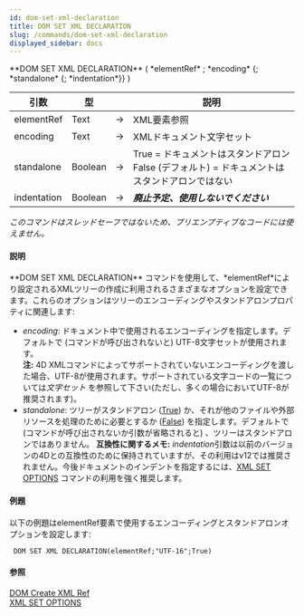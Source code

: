 ```yaml
---
id: dom-set-xml-declaration
title: DOM SET XML DECLARATION
slug: /commands/dom-set-xml-declaration
displayed_sidebar: docs
---
```


<!--REF #_command_.DOM SET XML DECLARATION.Syntax-->**DOM SET XML DECLARATION** ( *elementRef* ; *encoding* {; *standalone* {; *indentation*}} )<!-- END REF-->
<!--REF #_command_.DOM SET XML DECLARATION.Params-->
| 引数 | 型 |  | 説明 |
| --- | --- | --- | --- |
| elementRef | Text | &#8594;  | XML要素参照 |
| encoding | Text | &#8594;  | XMLドキュメント文字セット |
| standalone | Boolean | &#8594;  | True = ドキュメントはスタンドアロン False (デフォルト) = ドキュメントはスタンドアロンではない |
| indentation | Boolean | &#8594;  | ***廃止予定、使用しないでください*** |

<!-- END REF-->

*このコマンドはスレッドセーフではないため、プリエンプティブなコードには使えません。*


#### 説明 

<!--REF #_command_.DOM SET XML DECLARATION.Summary-->**DOM SET XML DECLARATION** コマンドを使用して、*elementRef*により設定されるXMLツリーの作成に利用されるさまざまなオプションを設定できます。<!-- END REF-->これらのオプションはツリーのエンコーディングやスタンドアロンプロパティに関連します:

* *encoding*: ドキュメント中で使用されるエンコーディングを指定します。デフォルトで (コマンドが呼び出されないと) UTF-8文字セットが使用されます。  
**注:** 4D XMLコマンドによってサポートされていないエンコーディングを渡した場合、UTF-8が使用されます。サポートされている文字コードの一覧については*文字セット* を参照して下さい(ただし、多くの場合においてUTF-8が推奨されます)。
* *standalone*: ツリーがスタンドアロン ([True](true.md "True")) か、それが他のファイルや外部リソースを処理のために必要とするか ([False](false.md "False")) を指定します。デフォルトで (コマンドが呼び出されないか引数が省略されると) 、ツリーはスタンドアロンではありません。
**互換性に関するメモ:** *indentation*引数は以前のバージョンの4Dとの互換性のために保持されていますが、その利用はv12では推奨されません。今後ドキュメントのインデントを指定するには、[XML SET OPTIONS](xml-set-options.md) コマンドの利用を強く推奨します。

#### 例題 

以下の例題はelementRef要素で使用するエンコーディングとスタンドアロンオプションを設定します: 

```4d
 DOM SET XML DECLARATION(elementRef;"UTF-16";True)
```

#### 参照 

[DOM Create XML Ref](dom-create-xml-ref.md)  
[XML SET OPTIONS](xml-set-options.md)  